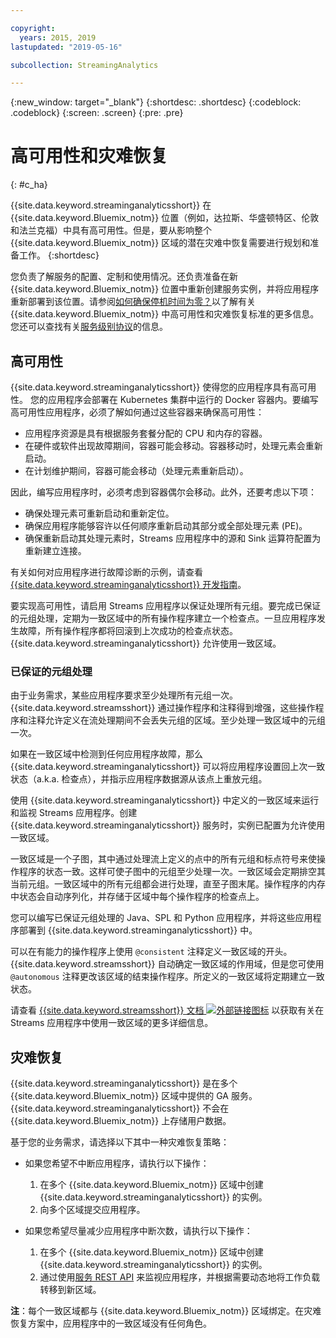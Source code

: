 ```yaml
---

copyright:
  years: 2015, 2019
lastupdated: "2019-05-16"

subcollection: StreamingAnalytics

---
```


<!-- Attribute definitions -->
{:new_window: target="_blank"}
{:shortdesc: .shortdesc}
{:codeblock: .codeblock}
{:screen: .screen}
{:pre: .pre}

# 高可用性和灾难恢复
{: #c_ha}

{{site.data.keyword.streaminganalyticsshort}} 在 {{site.data.keyword.Bluemix_notm}} 位置（例如，达拉斯、华盛顿特区、伦敦和法兰克福）中具有高可用性。但是，要从影响整个 {{site.data.keyword.Bluemix_notm}} 区域的潜在灾难中恢复需要进行规划和准备工作。
{:shortdesc}


您负责了解服务的配置、定制和使用情况。还负责准备在新 {{site.data.keyword.Bluemix_notm}} 位置中重新创建服务实例，并将应用程序重新部署到该位置。请参阅[如何确保停机时间为零？](/docs/services/overview?topic=overview-zero-downtime#zero-downtime)以了解有关 {{site.data.keyword.Bluemix_notm}} 中高可用性和灾难恢复标准的更多信息。您还可以查找有关[服务级别协议](/docs/services/overview?topic=overview-zero-downtime#zero-downtime#SLAs)的信息。

## 高可用性

{{site.data.keyword.streaminganalyticsshort}} 使得您的应用程序具有高可用性。
您的应用程序会部署在 Kubernetes 集群中运行的 Docker 容器内。要编写高可用性应用程序，必须了解如何通过这些容器来确保高可用性：

* 应用程序资源是具有根据服务套餐分配的 CPU 和内存的容器。
* 在硬件或软件出现故障期间，容器可能会移动。容器移动时，处理元素会重新启动。
* 在计划维护期间，容器可能会移动（处理元素重新启动）。

因此，编写应用程序时，必须考虑到容器偶尔会移动。此外，还要考虑以下项：
* 确保处理元素可重新启动和重新定位。
* 确保应用程序能够容许以任何顺序重新启动其部分或全部处理元素 (PE)。
* 确保重新启动其处理元素时，Streams 应用程序中的源和 Sink 运算符配置为重新建立连接。

有关如何对应用程序进行故障诊断的示例，请查看 [{{site.data.keyword.streaminganalyticsshort}} 开发指南](https://developer.ibm.com/streamsdev/docs/streaming-analytics-dev-guide/#troubleshooting)。

要实现高可用性，请启用 Streams 应用程序以保证处理所有元组。要完成已保证的元组处理，定期为一致区域中的所有操作程序建立一个检查点。一旦应用程序发生故障，所有操作程序都将回滚到上次成功的检查点状态。
{{site.data.keyword.streaminganalyticsshort}} 允许使用一致区域。

### 已保证的元组处理
由于业务需求，某些应用程序要求至少处理所有元组一次。{{site.data.keyword.streamsshort}} 通过操作程序和注释得到增强，这些操作程序和注释允许定义在流处理期间不会丢失元组的区域。至少处理一致区域中的元组一次。

如果在一致区域中检测到任何应用程序故障，那么 {{site.data.keyword.streaminganalyticsshort}} 可以将应用程序设置回上次一致状态（a.k.a. 检查点），并指示应用程序数据源从该点上重放元组。

使用 {{site.data.keyword.streaminganalyticsshort}} 中定义的一致区域来运行和监视 Streams 应用程序。创建 {{site.data.keyword.streaminganalyticsshort}} 服务时，实例已配置为允许使用一致区域。

一致区域是一个子图，其中通过处理流上定义的点中的所有元组和标点符号来使操作程序的状态一致。这样可使子图中的元组至少处理一次。一致区域会定期排空其当前元组。一致区域中的所有元组都会进行处理，直至子图末尾。操作程序的内存中状态会自动序列化，并存储于区域中每个操作程序的检查点上。

您可以编写已保证元组处理的 Java、SPL 和 Python 应用程序，并将这些应用程序部署到 {{site.data.keyword.streaminganalyticsshort}} 中。

可以在有能力的操作程序上使用 `@consistent` 注释定义一致区域的开头。{{site.data.keyword.streamsshort}} 自动确定一致区域的作用域，但是您可使用 `@autonomous` 注释更改该区域的结束操作程序。所定义的一致区域将定期建立一致状态。

请查看 [{{site.data.keyword.streamsshort}} 文档 ![外部链接图标](../../icons/launch-glyph.svg "外部链接图标")](https://www.ibm.com/support/knowledgecenter/SSCRJU_4.3.0/com.ibm.streams.dev.doc/doc/consistentregions.html) 以获取有关在 Streams 应用程序中使用一致区域的更多详细信息。

## 灾难恢复
{{site.data.keyword.streaminganalyticsshort}} 是在多个 {{site.data.keyword.Bluemix_notm}} 区域中提供的 GA 服务。{{site.data.keyword.streaminganalyticsshort}} 不会在 {{site.data.keyword.Bluemix_notm}} 上存储用户数据。

基于您的业务需求，请选择以下其中一种灾难恢复策略：
* 如果您希望不中断应用程序，请执行以下操作：
  1. 在多个 {{site.data.keyword.Bluemix_notm}} 区域中创建 {{site.data.keyword.streaminganalyticsshort}} 的实例。
  2. 向多个区域提交应用程序。


* 如果您希望尽量减少应用程序中断次数，请执行以下操作：
  1. 在多个 {{site.data.keyword.Bluemix_notm}} 区域中创建 {{site.data.keyword.streaminganalyticsshort}} 的实例。
  2. 通过使用[服务 REST API](https://ibm.co/2Gt9mB6) 来监视应用程序，并根据需要动态地将工作负载转移到新区域。

**注**：每个一致区域都与 {{site.data.keyword.Bluemix_notm}} 区域绑定。在灾难恢复方案中，应用程序中的一致区域没有任何角色。
